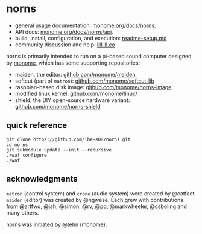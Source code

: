 # norns

- general usage documentation: [monome.org/docs/norns](https://monome.org/docs/norns).
- API docs: [monome.org/docs/norns/api](https://monome.org/docs/norns/api).
- build, install, configuration, and execution: [readme-setup.md](readme-setup.md)
- community discussion and help: [llllllll.co](https://llllllll.co)

norns is primarily intended to run on a pi-based sound computer designed by [monome](https://monome.org/norns), which has some supporting repositories:

- maiden, the editor: [github.com/monome/maiden](https://github.com/monome/maiden/)
- softcut (part of `matron`): [github.com/monome/softcut-lib](https://github.com/monome/softcut-lib)
- raspbian-based disk image: [github.com/monome/norns-image](https://github.com/monome/norns-image)
- modified linux kernel: [github.com/monome/linux/](https://github.com/monome/linux/)
- shield, the DIY open-source hardware variant: [github.com/monome/norns-shield](https://github.com/monome/norns-shield)

## quick reference

```
git clone https://github.com/The-XOR/norns.git
cd norns
git submodule update --init --recursive
./waf configure
./waf
```

## acknowledgments

`matron` (control system) and `crone` (audio system) were created by @catfact. `maiden` (editor) was created by @ngwese. Each grew with contributions from @artfwo, @jah, @simon, @rv, @pq, @markwheeler, @csboling and many others.

norns was initiated by @tehn (monome).
